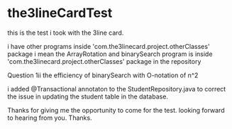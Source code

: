 # the3lineCardTest
this is the test i took with the 3line card.

i have other programs inside   'com.the3linecard.project.otherClasses' package
i mean the ArrayRotation and binarySearch program is inside 'com.the3linecard.project.otherClasses' package in the repository

Question 1ii
the efficiency of binarySearch with O-notation of n^2


i added @Transactional annotaton to the StudentRepository.java to correct the issue in updating the student table in the database.

Thanks for giving me the opportunity to come for the test.
looking forward to hearing from you.
Thanks.

